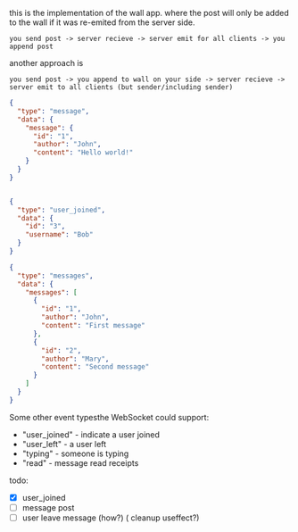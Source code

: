 this is the implementation of the wall app. where the post will only be added to the wall if it was re-emited from the server side. 
```
you send post -> server recieve -> server emit for all clients -> you append post
```
another approach is

```
you send post -> you append to wall on your side -> server recieve -> server emit to all clients (but sender/including sender)
```



```json
{
  "type": "message", 
  "data": {
    "message": {
      "id": "1", 
      "author": "John", 
      "content": "Hello world!" 
    } 
  } 
} 


{
  "type": "user_joined", 
  "data": {
    "id": "3",
    "username": "Bob" 
  } 
} 

{
  "type": "messages", 
  "data": {
    "messages": [
      {
        "id": "1", 
        "author": "John", 
        "content": "First message" 
      }, 
      {
        "id": "2", 
        "author": "Mary", 
        "content": "Second message"      
      } 
    ] 
  } 
} 

```


Some other event typesthe WebSocket could support:

- "user_joined" - indicate a user joined 
- "user_left" - a user left
- "typing" - someone is typing 
- "read" - message read receipts

todo:
- [x] user_joined 
- [ ] message post 
- [ ] user leave message (how?) ( cleanup useffect?)